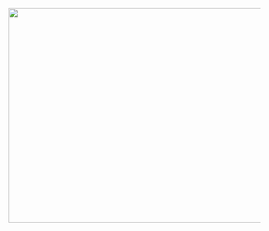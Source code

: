 <p align="center">
<img width=730" height="430" src="https://i.pinimg.com/736x/1e/98/4d/1e984dc66808f7b0842d0e3d3ba8bc9f.jpg">
</p>
